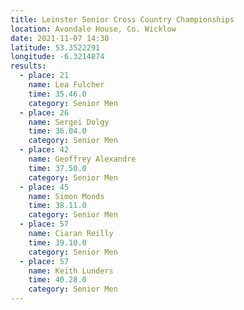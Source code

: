 ```yaml
---
title: Leinster Senior Cross Country Championships
location: Avondale House, Co. Wicklow
date: 2021-11-07 14:30
latitude: 53.3522291
longitude: -6.3214874
results:
  - place: 21
    name: Lea Fulcher
    time: 35.46.0
    category: Senior Men
  - place: 26
    name: Sergei Dolgy
    time: 36.04.0
    category: Senior Men
  - place: 42
    name: Geoffrey Alexandre
    time: 37.50.0
    category: Senior Men
  - place: 45
    name: Simon Monds
    time: 38.11.0
    category: Senior Men
  - place: 57
    name: Ciaran Reilly
    time: 39.10.0
    category: Senior Men
  - place: 57
    name: Keith Lunders
    time: 40.28.0
    category: Senior Men
---
```


